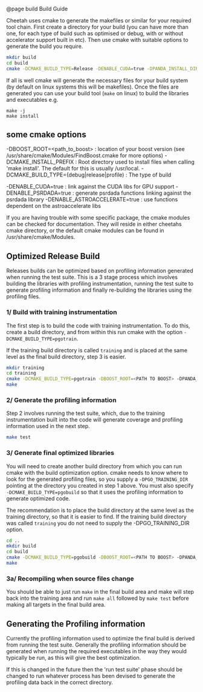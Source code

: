 @page build Build Guide


Cheetah uses cmake to generate the makefiles or similar for your required tool chain.
First create a directory for your build (you can have more than one, for each type of build such as optimised or debug, with or without accelerator support built in etc). Then use cmake with suitable options to generate the build you require.
```bash
mkdir build
cd build
cmake -DCMAKE_BUILD_TYPE=Release -DENABLE_CUDA=true -DPANDA_INSTALL_DIR=<path_to_panda> <path_to_cheetah_src>
```
If all is well cmake will generate the necessary files for your build system (by default on linux systems this will be makefiles).
Once the files are generated you can use your build tool (```make``` on linux) to build the libraries and executables
e.g.
```
make -j
make install
```

## some cmake options
-DBOOST_ROOT=<path_to_boost>        : location of your boost version (see /usr/share/cmake/Modules/FindBoost.cmake for more options)
-DCMAKE_INSTALL_PREFIX              : Root directory used to install files when calling 'make install'. The default for this is usually /usr/local.
-DCMAKE_BUILD_TYPE={debug|release|profile) :  The type of build

-DENABLE_CUDA=true                  : link against the CUDA libs for GPU support
-DENABLE_PSRDADA=true              : generate psrdada functions linking against the psrdada library
-DENABLE_ASTROACCELERATE=true       : use functions dependent on the astroaccelerate libs

If you are having trouble with some specific package, the cmake modules can be checked for documentation.
They will reside in either cheetahs cmake directory, or the default
cmake modules can be found in /usr/share/cmake/Modules.


## Optimized Release Build

Releases builds can be optimized based on profiling information generated when running the test suite. This is a 3 stage process which involves building the libraries with profiling instrumentation, running the test suite to generate profiling information and finally re-building the libraries using the profiling files.

### 1/ Build with training instrumentation

The first step is to build the code with training instrumentation. To do this, create a build directory, and from within this run cmake with the option `-DCMAKE_BUILD_TYPE=pgotrain`.

If the training build directory is called `training` and is placed at the same level as the final build directory, step 3 is easier.

```bash
mkdir training
cd training
cmake -DCMAKE_BUILD_TYPE=pgotrain -DBOOST_ROOT=<PATH TO BOOST> -DPANDA_INSTALL_DIR=<PATH TO PANDA> <PATH TO CHEETAH SOURCE>
make
```

### 2/ Generate the profiling information

Step 2 involves running the test suite, which, due to the training instrumentation built into the code will generate coverage and profiling information used in the next step.

```bash
make test
```

### 3/ Generate final optimized libraries

You will need to create another build directory from which you can run cmake with the build optimization option. cmake needs to know where to look for the generated profiling files, so you supply a `-DPGO_TRAINING_DIR` pointing at the directory you created in step 1 above. You must also specify `-DCMAKE_BUILD_TYPE=pgobuild` so that it uses the profiling information to generate optimized code.

The recommendation is to place the build directory at the same level as the training directory, so that it is easier to find. If the training build directory was called `training` you do not need to supply the -DPGO_TRAINING_DIR option.

```bash
cd ..
mkdir build
cd build
cmake -DCMAKE_BUILD_TYPE=pgobuild -DBOOST_ROOT=<PATH TO BOOST> -DPANDA_INSTALL_DIR=<PATH TO PANDA> -DPGO_TRAINING_DIR=../training <PATH TO SOURCE>
make
```

### 3a/ Recompiling when source files change

You should be able to just run `make` in the final build area and make will step back into the training area and run `make all` followed by `make test` before making all targets in the final build area.

## Generating the Profiling information

Currently the profiling information used to optimize the final build is derived from running the test suite. Generally the profiling information should be generated when running the required executables in the way they would typically be run, as this will give the best optimization.

If this is changed in the future then the 'run test suite' phase should be changed to run whatever process has been devised to generate the profiling data back in the correct directory.
